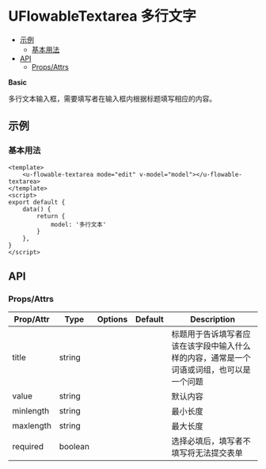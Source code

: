 <!-- 该 README.md 根据 api.yaml 和 docs/*.md 自动生成，为了方便在 GitHub 和 NPM 上查阅。如需修改，请查看源文件 -->

# UFlowableTextarea 多行文字

- [示例](#示例)
    - [基本用法](#基本用法)
- [API]()
    - [Props/Attrs](#propsattrs)

**Basic**

多行文本输入框，需要填写者在输入框内根据标题填写相应的内容。

## 示例
### 基本用法

```vue
<template>
    <u-flowable-textarea mode="edit" v-model="model"></u-flowable-textarea>
</template>
<script>
export default {
    data() {
        return {
            model: '多行文本'
        }
    },
}
</script>
```
## API
### Props/Attrs

| Prop/Attr | Type | Options | Default | Description |
| --------- | ---- | ------- | ------- | ----------- |
| title | string |  |  | 标题用于告诉填写者应该在该字段中输入什么样的内容，通常是一个词语或词组，也可以是一个问题 |
| value | string |  |  | 默认内容 |
| minlength | string |  |  | 最小长度 |
| maxlength | string |  |  | 最大长度 |
| required | boolean |  |  | 选择必填后，填写者不填写将无法提交表单 |


